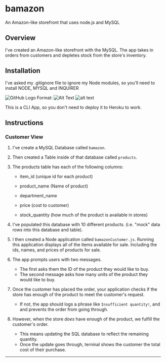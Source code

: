 # bamazon
An Amazon-like storefront that uses node.js and MySQL

## Overview

I've created an Amazon-like storefront with the MySQL. The app takes in orders from customers and depletes stock from the store's inventory. 

## Installation
I've asked my .gitignore file to ignore my Node modules, so you'll need to install NODE, MYSQL and INQUIRER

![GitHub Logo](/images/roofofconceptterminal.png)
Format: ![Alt Text](url)
![alt text](http://images/proofofconceptterminal.png)


This is a CLI App, so you don't need to deploy it to Heroku to work. 


## Instructions

### Customer View 

1. I've create a MySQL Database called `bamazon`.

2. Then created a Table inside of that database called `products`.

3. The products table has each of the following columns:

   * item_id (unique id for each product)

   * product_name (Name of product)

   * department_name

   * price (cost to customer)

   * stock_quantity (how much of the product is available in stores)

4. I've populated this database with 10 different products. (i.e. "mock" data rows into this database and table).

5. I then created a Node application called `bamazonCustomer.js`. Running this application displays all of the items available for sale. Including the ids, names, and prices of products for sale.

6. The app prompts users with two messages.

   * The first asks them the ID of the product they would like to buy.
   * The second message asks how many units of the product they would like to buy.

7. Once the customer has placed the order, your application checks if the store has enough of the product to meet the customer's request.

   * If not, the app should logs a phrase like `Insufficient quantity!`, and and prevents the order from going through.

8. However, when the store _does_ have enough of the product, we fulfill the customer's order.
   * This means updating the SQL database to reflect the remaining quantity.
   * Once the update goes through, terninal shows the customer the total cost of their purchase.

- - -



